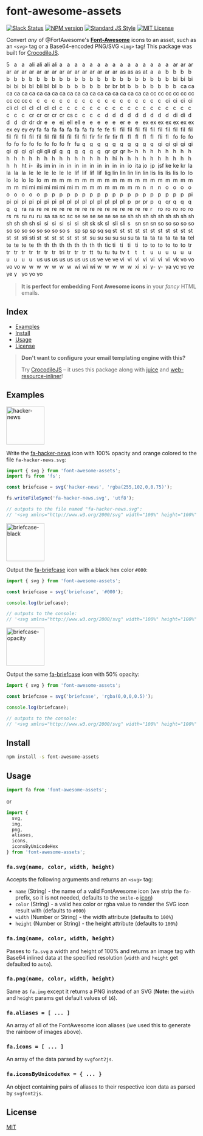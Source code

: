 
# font-awesome-assets

[![Slack Status][slack-image]][slack-url]
[![NPM version][npm-image]][npm-url]
[![Standard JS Style][standard-image]][standard-url]
[![MIT License][license-image]][license-url]

Convert _any_ of @FortAwesome's **[Font-Awesome][fa]** icons to an asset, such as an `<svg>` tag or a Base64-encoded PNG/SVG `<img>` tag!  This package was built for [CrocodileJS][crocodile-url].

<img src="media/rainbow/500px.svg" width="16" height="16" title="500px" alt="500px" /> <img src="media/rainbow/adjust.svg" width="16" height="16" title="adjust" alt="adjust" /> <img src="media/rainbow/adn.svg" width="16" height="16" title="adn" alt="adn" /> <img src="media/rainbow/align-center.svg" width="16" height="16" title="align-center" alt="align-center" /> <img src="media/rainbow/align-justify.svg" width="16" height="16" title="align-justify" alt="align-justify" /> <img src="media/rainbow/align-left.svg" width="16" height="16" title="align-left" alt="align-left" /> <img src="media/rainbow/align-right.svg" width="16" height="16" title="align-right" alt="align-right" /> <img src="media/rainbow/amazon.svg" width="16" height="16" title="amazon" alt="amazon" /> <img src="media/rainbow/ambulance.svg" width="16" height="16" title="ambulance" alt="ambulance" /> <img src="media/rainbow/american-sign-language-interpreting.svg" width="16" height="16" title="american-sign-language-interpreting" alt="american-sign-language-interpreting" /> <img src="media/rainbow/anchor.svg" width="16" height="16" title="anchor" alt="anchor" /> <img src="media/rainbow/android.svg" width="16" height="16" title="android" alt="android" /> <img src="media/rainbow/angellist.svg" width="16" height="16" title="angellist" alt="angellist" /> <img src="media/rainbow/angle-double-down.svg" width="16" height="16" title="angle-double-down" alt="angle-double-down" /> <img src="media/rainbow/angle-double-left.svg" width="16" height="16" title="angle-double-left" alt="angle-double-left" /> <img src="media/rainbow/angle-double-right.svg" width="16" height="16" title="angle-double-right" alt="angle-double-right" /> <img src="media/rainbow/angle-double-up.svg" width="16" height="16" title="angle-double-up" alt="angle-double-up" /> <img src="media/rainbow/angle-down.svg" width="16" height="16" title="angle-down" alt="angle-down" /> <img src="media/rainbow/angle-left.svg" width="16" height="16" title="angle-left" alt="angle-left" /> <img src="media/rainbow/angle-right.svg" width="16" height="16" title="angle-right" alt="angle-right" /> <img src="media/rainbow/angle-up.svg" width="16" height="16" title="angle-up" alt="angle-up" /> <img src="media/rainbow/apple.svg" width="16" height="16" title="apple" alt="apple" /> <img src="media/rainbow/archive.svg" width="16" height="16" title="archive" alt="archive" /> <img src="media/rainbow/area-chart.svg" width="16" height="16" title="area-chart" alt="area-chart" /> <img src="media/rainbow/arrow-circle-down.svg" width="16" height="16" title="arrow-circle-down" alt="arrow-circle-down" /> <img src="media/rainbow/arrow-circle-left.svg" width="16" height="16" title="arrow-circle-left" alt="arrow-circle-left" /> <img src="media/rainbow/arrow-circle-o-down.svg" width="16" height="16" title="arrow-circle-o-down" alt="arrow-circle-o-down" /> <img src="media/rainbow/arrow-circle-o-left.svg" width="16" height="16" title="arrow-circle-o-left" alt="arrow-circle-o-left" /> <img src="media/rainbow/arrow-circle-o-right.svg" width="16" height="16" title="arrow-circle-o-right" alt="arrow-circle-o-right" /> <img src="media/rainbow/arrow-circle-o-up.svg" width="16" height="16" title="arrow-circle-o-up" alt="arrow-circle-o-up" /> <img src="media/rainbow/arrow-circle-right.svg" width="16" height="16" title="arrow-circle-right" alt="arrow-circle-right" /> <img src="media/rainbow/arrow-circle-up.svg" width="16" height="16" title="arrow-circle-up" alt="arrow-circle-up" /> <img src="media/rainbow/arrow-down.svg" width="16" height="16" title="arrow-down" alt="arrow-down" /> <img src="media/rainbow/arrow-left.svg" width="16" height="16" title="arrow-left" alt="arrow-left" /> <img src="media/rainbow/arrow-right.svg" width="16" height="16" title="arrow-right" alt="arrow-right" /> <img src="media/rainbow/arrow-up.svg" width="16" height="16" title="arrow-up" alt="arrow-up" /> <img src="media/rainbow/arrows.svg" width="16" height="16" title="arrows" alt="arrows" /> <img src="media/rainbow/arrows-alt.svg" width="16" height="16" title="arrows-alt" alt="arrows-alt" /> <img src="media/rainbow/arrows-h.svg" width="16" height="16" title="arrows-h" alt="arrows-h" /> <img src="media/rainbow/arrows-v.svg" width="16" height="16" title="arrows-v" alt="arrows-v" /> <img src="media/rainbow/asl-interpreting.svg" width="16" height="16" title="asl-interpreting" alt="asl-interpreting" /> <img src="media/rainbow/assistive-listening-systems.svg" width="16" height="16" title="assistive-listening-systems" alt="assistive-listening-systems" /> <img src="media/rainbow/asterisk.svg" width="16" height="16" title="asterisk" alt="asterisk" /> <img src="media/rainbow/at.svg" width="16" height="16" title="at" alt="at" /> <img src="media/rainbow/audio-description.svg" width="16" height="16" title="audio-description" alt="audio-description" /> <img src="media/rainbow/automobile.svg" width="16" height="16" title="automobile" alt="automobile" /> <img src="media/rainbow/backward.svg" width="16" height="16" title="backward" alt="backward" /> <img src="media/rainbow/balance-scale.svg" width="16" height="16" title="balance-scale" alt="balance-scale" /> <img src="media/rainbow/ban.svg" width="16" height="16" title="ban" alt="ban" /> <img src="media/rainbow/bank.svg" width="16" height="16" title="bank" alt="bank" /> <img src="media/rainbow/bar-chart.svg" width="16" height="16" title="bar-chart" alt="bar-chart" /> <img src="media/rainbow/bar-chart-o.svg" width="16" height="16" title="bar-chart-o" alt="bar-chart-o" /> <img src="media/rainbow/barcode.svg" width="16" height="16" title="barcode" alt="barcode" /> <img src="media/rainbow/bars.svg" width="16" height="16" title="bars" alt="bars" /> <img src="media/rainbow/battery-0.svg" width="16" height="16" title="battery-0" alt="battery-0" /> <img src="media/rainbow/battery-1.svg" width="16" height="16" title="battery-1" alt="battery-1" /> <img src="media/rainbow/battery-2.svg" width="16" height="16" title="battery-2" alt="battery-2" /> <img src="media/rainbow/battery-3.svg" width="16" height="16" title="battery-3" alt="battery-3" /> <img src="media/rainbow/battery-4.svg" width="16" height="16" title="battery-4" alt="battery-4" /> <img src="media/rainbow/battery-empty.svg" width="16" height="16" title="battery-empty" alt="battery-empty" /> <img src="media/rainbow/battery-full.svg" width="16" height="16" title="battery-full" alt="battery-full" /> <img src="media/rainbow/battery-half.svg" width="16" height="16" title="battery-half" alt="battery-half" /> <img src="media/rainbow/battery-quarter.svg" width="16" height="16" title="battery-quarter" alt="battery-quarter" /> <img src="media/rainbow/battery-three-quarters.svg" width="16" height="16" title="battery-three-quarters" alt="battery-three-quarters" /> <img src="media/rainbow/bed.svg" width="16" height="16" title="bed" alt="bed" /> <img src="media/rainbow/beer.svg" width="16" height="16" title="beer" alt="beer" /> <img src="media/rainbow/behance.svg" width="16" height="16" title="behance" alt="behance" /> <img src="media/rainbow/behance-square.svg" width="16" height="16" title="behance-square" alt="behance-square" /> <img src="media/rainbow/bell.svg" width="16" height="16" title="bell" alt="bell" /> <img src="media/rainbow/bell-o.svg" width="16" height="16" title="bell-o" alt="bell-o" /> <img src="media/rainbow/bell-slash.svg" width="16" height="16" title="bell-slash" alt="bell-slash" /> <img src="media/rainbow/bell-slash-o.svg" width="16" height="16" title="bell-slash-o" alt="bell-slash-o" /> <img src="media/rainbow/bicycle.svg" width="16" height="16" title="bicycle" alt="bicycle" /> <img src="media/rainbow/binoculars.svg" width="16" height="16" title="binoculars" alt="binoculars" /> <img src="media/rainbow/birthday-cake.svg" width="16" height="16" title="birthday-cake" alt="birthday-cake" /> <img src="media/rainbow/bitbucket.svg" width="16" height="16" title="bitbucket" alt="bitbucket" /> <img src="media/rainbow/bitbucket-square.svg" width="16" height="16" title="bitbucket-square" alt="bitbucket-square" /> <img src="media/rainbow/bitcoin.svg" width="16" height="16" title="bitcoin" alt="bitcoin" /> <img src="media/rainbow/black-tie.svg" width="16" height="16" title="black-tie" alt="black-tie" /> <img src="media/rainbow/blind.svg" width="16" height="16" title="blind" alt="blind" /> <img src="media/rainbow/bluetooth.svg" width="16" height="16" title="bluetooth" alt="bluetooth" /> <img src="media/rainbow/bluetooth-b.svg" width="16" height="16" title="bluetooth-b" alt="bluetooth-b" /> <img src="media/rainbow/bold.svg" width="16" height="16" title="bold" alt="bold" /> <img src="media/rainbow/bolt.svg" width="16" height="16" title="bolt" alt="bolt" /> <img src="media/rainbow/bomb.svg" width="16" height="16" title="bomb" alt="bomb" /> <img src="media/rainbow/book.svg" width="16" height="16" title="book" alt="book" /> <img src="media/rainbow/bookmark.svg" width="16" height="16" title="bookmark" alt="bookmark" /> <img src="media/rainbow/bookmark-o.svg" width="16" height="16" title="bookmark-o" alt="bookmark-o" /> <img src="media/rainbow/braille.svg" width="16" height="16" title="braille" alt="braille" /> <img src="media/rainbow/briefcase.svg" width="16" height="16" title="briefcase" alt="briefcase" /> <img src="media/rainbow/btc.svg" width="16" height="16" title="btc" alt="btc" /> <img src="media/rainbow/bug.svg" width="16" height="16" title="bug" alt="bug" /> <img src="media/rainbow/building.svg" width="16" height="16" title="building" alt="building" /> <img src="media/rainbow/building-o.svg" width="16" height="16" title="building-o" alt="building-o" /> <img src="media/rainbow/bullhorn.svg" width="16" height="16" title="bullhorn" alt="bullhorn" /> <img src="media/rainbow/bullseye.svg" width="16" height="16" title="bullseye" alt="bullseye" /> <img src="media/rainbow/bus.svg" width="16" height="16" title="bus" alt="bus" /> <img src="media/rainbow/buysellads.svg" width="16" height="16" title="buysellads" alt="buysellads" /> <img src="media/rainbow/cab.svg" width="16" height="16" title="cab" alt="cab" /> <img src="media/rainbow/calculator.svg" width="16" height="16" title="calculator" alt="calculator" /> <img src="media/rainbow/calendar.svg" width="16" height="16" title="calendar" alt="calendar" /> <img src="media/rainbow/calendar-check-o.svg" width="16" height="16" title="calendar-check-o" alt="calendar-check-o" /> <img src="media/rainbow/calendar-minus-o.svg" width="16" height="16" title="calendar-minus-o" alt="calendar-minus-o" /> <img src="media/rainbow/calendar-o.svg" width="16" height="16" title="calendar-o" alt="calendar-o" /> <img src="media/rainbow/calendar-plus-o.svg" width="16" height="16" title="calendar-plus-o" alt="calendar-plus-o" /> <img src="media/rainbow/calendar-times-o.svg" width="16" height="16" title="calendar-times-o" alt="calendar-times-o" /> <img src="media/rainbow/camera.svg" width="16" height="16" title="camera" alt="camera" /> <img src="media/rainbow/camera-retro.svg" width="16" height="16" title="camera-retro" alt="camera-retro" /> <img src="media/rainbow/car.svg" width="16" height="16" title="car" alt="car" /> <img src="media/rainbow/caret-down.svg" width="16" height="16" title="caret-down" alt="caret-down" /> <img src="media/rainbow/caret-left.svg" width="16" height="16" title="caret-left" alt="caret-left" /> <img src="media/rainbow/caret-right.svg" width="16" height="16" title="caret-right" alt="caret-right" /> <img src="media/rainbow/caret-square-o-down.svg" width="16" height="16" title="caret-square-o-down" alt="caret-square-o-down" /> <img src="media/rainbow/caret-square-o-left.svg" width="16" height="16" title="caret-square-o-left" alt="caret-square-o-left" /> <img src="media/rainbow/caret-square-o-right.svg" width="16" height="16" title="caret-square-o-right" alt="caret-square-o-right" /> <img src="media/rainbow/caret-square-o-up.svg" width="16" height="16" title="caret-square-o-up" alt="caret-square-o-up" /> <img src="media/rainbow/caret-up.svg" width="16" height="16" title="caret-up" alt="caret-up" /> <img src="media/rainbow/cart-arrow-down.svg" width="16" height="16" title="cart-arrow-down" alt="cart-arrow-down" /> <img src="media/rainbow/cart-plus.svg" width="16" height="16" title="cart-plus" alt="cart-plus" /> <img src="media/rainbow/cc.svg" width="16" height="16" title="cc" alt="cc" /> <img src="media/rainbow/cc-amex.svg" width="16" height="16" title="cc-amex" alt="cc-amex" /> <img src="media/rainbow/cc-diners-club.svg" width="16" height="16" title="cc-diners-club" alt="cc-diners-club" /> <img src="media/rainbow/cc-discover.svg" width="16" height="16" title="cc-discover" alt="cc-discover" /> <img src="media/rainbow/cc-jcb.svg" width="16" height="16" title="cc-jcb" alt="cc-jcb" /> <img src="media/rainbow/cc-mastercard.svg" width="16" height="16" title="cc-mastercard" alt="cc-mastercard" /> <img src="media/rainbow/cc-paypal.svg" width="16" height="16" title="cc-paypal" alt="cc-paypal" /> <img src="media/rainbow/cc-stripe.svg" width="16" height="16" title="cc-stripe" alt="cc-stripe" /> <img src="media/rainbow/cc-visa.svg" width="16" height="16" title="cc-visa" alt="cc-visa" /> <img src="media/rainbow/certificate.svg" width="16" height="16" title="certificate" alt="certificate" /> <img src="media/rainbow/chain.svg" width="16" height="16" title="chain" alt="chain" /> <img src="media/rainbow/chain-broken.svg" width="16" height="16" title="chain-broken" alt="chain-broken" /> <img src="media/rainbow/check.svg" width="16" height="16" title="check" alt="check" /> <img src="media/rainbow/check-circle.svg" width="16" height="16" title="check-circle" alt="check-circle" /> <img src="media/rainbow/check-circle-o.svg" width="16" height="16" title="check-circle-o" alt="check-circle-o" /> <img src="media/rainbow/check-square.svg" width="16" height="16" title="check-square" alt="check-square" /> <img src="media/rainbow/check-square-o.svg" width="16" height="16" title="check-square-o" alt="check-square-o" /> <img src="media/rainbow/chevron-circle-down.svg" width="16" height="16" title="chevron-circle-down" alt="chevron-circle-down" /> <img src="media/rainbow/chevron-circle-left.svg" width="16" height="16" title="chevron-circle-left" alt="chevron-circle-left" /> <img src="media/rainbow/chevron-circle-right.svg" width="16" height="16" title="chevron-circle-right" alt="chevron-circle-right" /> <img src="media/rainbow/chevron-circle-up.svg" width="16" height="16" title="chevron-circle-up" alt="chevron-circle-up" /> <img src="media/rainbow/chevron-down.svg" width="16" height="16" title="chevron-down" alt="chevron-down" /> <img src="media/rainbow/chevron-left.svg" width="16" height="16" title="chevron-left" alt="chevron-left" /> <img src="media/rainbow/chevron-right.svg" width="16" height="16" title="chevron-right" alt="chevron-right" /> <img src="media/rainbow/chevron-up.svg" width="16" height="16" title="chevron-up" alt="chevron-up" /> <img src="media/rainbow/child.svg" width="16" height="16" title="child" alt="child" /> <img src="media/rainbow/chrome.svg" width="16" height="16" title="chrome" alt="chrome" /> <img src="media/rainbow/circle.svg" width="16" height="16" title="circle" alt="circle" /> <img src="media/rainbow/circle-o.svg" width="16" height="16" title="circle-o" alt="circle-o" /> <img src="media/rainbow/circle-o-notch.svg" width="16" height="16" title="circle-o-notch" alt="circle-o-notch" /> <img src="media/rainbow/circle-thin.svg" width="16" height="16" title="circle-thin" alt="circle-thin" /> <img src="media/rainbow/clipboard.svg" width="16" height="16" title="clipboard" alt="clipboard" /> <img src="media/rainbow/clock-o.svg" width="16" height="16" title="clock-o" alt="clock-o" /> <img src="media/rainbow/clone.svg" width="16" height="16" title="clone" alt="clone" /> <img src="media/rainbow/close.svg" width="16" height="16" title="close" alt="close" /> <img src="media/rainbow/cloud.svg" width="16" height="16" title="cloud" alt="cloud" /> <img src="media/rainbow/cloud-download.svg" width="16" height="16" title="cloud-download" alt="cloud-download" /> <img src="media/rainbow/cloud-upload.svg" width="16" height="16" title="cloud-upload" alt="cloud-upload" /> <img src="media/rainbow/cny.svg" width="16" height="16" title="cny" alt="cny" /> <img src="media/rainbow/code.svg" width="16" height="16" title="code" alt="code" /> <img src="media/rainbow/code-fork.svg" width="16" height="16" title="code-fork" alt="code-fork" /> <img src="media/rainbow/codepen.svg" width="16" height="16" title="codepen" alt="codepen" /> <img src="media/rainbow/codiepie.svg" width="16" height="16" title="codiepie" alt="codiepie" /> <img src="media/rainbow/coffee.svg" width="16" height="16" title="coffee" alt="coffee" /> <img src="media/rainbow/cog.svg" width="16" height="16" title="cog" alt="cog" /> <img src="media/rainbow/cogs.svg" width="16" height="16" title="cogs" alt="cogs" /> <img src="media/rainbow/columns.svg" width="16" height="16" title="columns" alt="columns" /> <img src="media/rainbow/comment.svg" width="16" height="16" title="comment" alt="comment" /> <img src="media/rainbow/comment-o.svg" width="16" height="16" title="comment-o" alt="comment-o" /> <img src="media/rainbow/commenting.svg" width="16" height="16" title="commenting" alt="commenting" /> <img src="media/rainbow/commenting-o.svg" width="16" height="16" title="commenting-o" alt="commenting-o" /> <img src="media/rainbow/comments.svg" width="16" height="16" title="comments" alt="comments" /> <img src="media/rainbow/comments-o.svg" width="16" height="16" title="comments-o" alt="comments-o" /> <img src="media/rainbow/compass.svg" width="16" height="16" title="compass" alt="compass" /> <img src="media/rainbow/compress.svg" width="16" height="16" title="compress" alt="compress" /> <img src="media/rainbow/connectdevelop.svg" width="16" height="16" title="connectdevelop" alt="connectdevelop" /> <img src="media/rainbow/contao.svg" width="16" height="16" title="contao" alt="contao" /> <img src="media/rainbow/copy.svg" width="16" height="16" title="copy" alt="copy" /> <img src="media/rainbow/copyright.svg" width="16" height="16" title="copyright" alt="copyright" /> <img src="media/rainbow/creative-commons.svg" width="16" height="16" title="creative-commons" alt="creative-commons" /> <img src="media/rainbow/credit-card.svg" width="16" height="16" title="credit-card" alt="credit-card" /> <img src="media/rainbow/credit-card-alt.svg" width="16" height="16" title="credit-card-alt" alt="credit-card-alt" /> <img src="media/rainbow/crop.svg" width="16" height="16" title="crop" alt="crop" /> <img src="media/rainbow/crosshairs.svg" width="16" height="16" title="crosshairs" alt="crosshairs" /> <img src="media/rainbow/css3.svg" width="16" height="16" title="css3" alt="css3" /> <img src="media/rainbow/cube.svg" width="16" height="16" title="cube" alt="cube" /> <img src="media/rainbow/cubes.svg" width="16" height="16" title="cubes" alt="cubes" /> <img src="media/rainbow/cut.svg" width="16" height="16" title="cut" alt="cut" /> <img src="media/rainbow/cutlery.svg" width="16" height="16" title="cutlery" alt="cutlery" /> <img src="media/rainbow/dashboard.svg" width="16" height="16" title="dashboard" alt="dashboard" /> <img src="media/rainbow/dashcube.svg" width="16" height="16" title="dashcube" alt="dashcube" /> <img src="media/rainbow/database.svg" width="16" height="16" title="database" alt="database" /> <img src="media/rainbow/deaf.svg" width="16" height="16" title="deaf" alt="deaf" /> <img src="media/rainbow/deafness.svg" width="16" height="16" title="deafness" alt="deafness" /> <img src="media/rainbow/dedent.svg" width="16" height="16" title="dedent" alt="dedent" /> <img src="media/rainbow/delicious.svg" width="16" height="16" title="delicious" alt="delicious" /> <img src="media/rainbow/desktop.svg" width="16" height="16" title="desktop" alt="desktop" /> <img src="media/rainbow/deviantart.svg" width="16" height="16" title="deviantart" alt="deviantart" /> <img src="media/rainbow/diamond.svg" width="16" height="16" title="diamond" alt="diamond" /> <img src="media/rainbow/digg.svg" width="16" height="16" title="digg" alt="digg" /> <img src="media/rainbow/dollar.svg" width="16" height="16" title="dollar" alt="dollar" /> <img src="media/rainbow/dot-circle-o.svg" width="16" height="16" title="dot-circle-o" alt="dot-circle-o" /> <img src="media/rainbow/download.svg" width="16" height="16" title="download" alt="download" /> <img src="media/rainbow/dribbble.svg" width="16" height="16" title="dribbble" alt="dribbble" /> <img src="media/rainbow/dropbox.svg" width="16" height="16" title="dropbox" alt="dropbox" /> <img src="media/rainbow/drupal.svg" width="16" height="16" title="drupal" alt="drupal" /> <img src="media/rainbow/edge.svg" width="16" height="16" title="edge" alt="edge" /> <img src="media/rainbow/edit.svg" width="16" height="16" title="edit" alt="edit" /> <img src="media/rainbow/eject.svg" width="16" height="16" title="eject" alt="eject" /> <img src="media/rainbow/ellipsis-h.svg" width="16" height="16" title="ellipsis-h" alt="ellipsis-h" /> <img src="media/rainbow/ellipsis-v.svg" width="16" height="16" title="ellipsis-v" alt="ellipsis-v" /> <img src="media/rainbow/empire.svg" width="16" height="16" title="empire" alt="empire" /> <img src="media/rainbow/envelope.svg" width="16" height="16" title="envelope" alt="envelope" /> <img src="media/rainbow/envelope-o.svg" width="16" height="16" title="envelope-o" alt="envelope-o" /> <img src="media/rainbow/envelope-square.svg" width="16" height="16" title="envelope-square" alt="envelope-square" /> <img src="media/rainbow/envira.svg" width="16" height="16" title="envira" alt="envira" /> <img src="media/rainbow/eraser.svg" width="16" height="16" title="eraser" alt="eraser" /> <img src="media/rainbow/eur.svg" width="16" height="16" title="eur" alt="eur" /> <img src="media/rainbow/euro.svg" width="16" height="16" title="euro" alt="euro" /> <img src="media/rainbow/exchange.svg" width="16" height="16" title="exchange" alt="exchange" /> <img src="media/rainbow/exclamation.svg" width="16" height="16" title="exclamation" alt="exclamation" /> <img src="media/rainbow/exclamation-circle.svg" width="16" height="16" title="exclamation-circle" alt="exclamation-circle" /> <img src="media/rainbow/exclamation-triangle.svg" width="16" height="16" title="exclamation-triangle" alt="exclamation-triangle" /> <img src="media/rainbow/expand.svg" width="16" height="16" title="expand" alt="expand" /> <img src="media/rainbow/expeditedssl.svg" width="16" height="16" title="expeditedssl" alt="expeditedssl" /> <img src="media/rainbow/external-link.svg" width="16" height="16" title="external-link" alt="external-link" /> <img src="media/rainbow/external-link-square.svg" width="16" height="16" title="external-link-square" alt="external-link-square" /> <img src="media/rainbow/eye.svg" width="16" height="16" title="eye" alt="eye" /> <img src="media/rainbow/eye-slash.svg" width="16" height="16" title="eye-slash" alt="eye-slash" /> <img src="media/rainbow/eyedropper.svg" width="16" height="16" title="eyedropper" alt="eyedropper" /> <img src="media/rainbow/fa.svg" width="16" height="16" title="fa" alt="fa" /> <img src="media/rainbow/facebook.svg" width="16" height="16" title="facebook" alt="facebook" /> <img src="media/rainbow/facebook-f.svg" width="16" height="16" title="facebook-f" alt="facebook-f" /> <img src="media/rainbow/facebook-official.svg" width="16" height="16" title="facebook-official" alt="facebook-official" /> <img src="media/rainbow/facebook-square.svg" width="16" height="16" title="facebook-square" alt="facebook-square" /> <img src="media/rainbow/fast-backward.svg" width="16" height="16" title="fast-backward" alt="fast-backward" /> <img src="media/rainbow/fast-forward.svg" width="16" height="16" title="fast-forward" alt="fast-forward" /> <img src="media/rainbow/fax.svg" width="16" height="16" title="fax" alt="fax" /> <img src="media/rainbow/feed.svg" width="16" height="16" title="feed" alt="feed" /> <img src="media/rainbow/female.svg" width="16" height="16" title="female" alt="female" /> <img src="media/rainbow/fighter-jet.svg" width="16" height="16" title="fighter-jet" alt="fighter-jet" /> <img src="media/rainbow/file.svg" width="16" height="16" title="file" alt="file" /> <img src="media/rainbow/file-archive-o.svg" width="16" height="16" title="file-archive-o" alt="file-archive-o" /> <img src="media/rainbow/file-audio-o.svg" width="16" height="16" title="file-audio-o" alt="file-audio-o" /> <img src="media/rainbow/file-code-o.svg" width="16" height="16" title="file-code-o" alt="file-code-o" /> <img src="media/rainbow/file-excel-o.svg" width="16" height="16" title="file-excel-o" alt="file-excel-o" /> <img src="media/rainbow/file-image-o.svg" width="16" height="16" title="file-image-o" alt="file-image-o" /> <img src="media/rainbow/file-movie-o.svg" width="16" height="16" title="file-movie-o" alt="file-movie-o" /> <img src="media/rainbow/file-o.svg" width="16" height="16" title="file-o" alt="file-o" /> <img src="media/rainbow/file-pdf-o.svg" width="16" height="16" title="file-pdf-o" alt="file-pdf-o" /> <img src="media/rainbow/file-photo-o.svg" width="16" height="16" title="file-photo-o" alt="file-photo-o" /> <img src="media/rainbow/file-picture-o.svg" width="16" height="16" title="file-picture-o" alt="file-picture-o" /> <img src="media/rainbow/file-powerpoint-o.svg" width="16" height="16" title="file-powerpoint-o" alt="file-powerpoint-o" /> <img src="media/rainbow/file-sound-o.svg" width="16" height="16" title="file-sound-o" alt="file-sound-o" /> <img src="media/rainbow/file-text.svg" width="16" height="16" title="file-text" alt="file-text" /> <img src="media/rainbow/file-text-o.svg" width="16" height="16" title="file-text-o" alt="file-text-o" /> <img src="media/rainbow/file-video-o.svg" width="16" height="16" title="file-video-o" alt="file-video-o" /> <img src="media/rainbow/file-word-o.svg" width="16" height="16" title="file-word-o" alt="file-word-o" /> <img src="media/rainbow/file-zip-o.svg" width="16" height="16" title="file-zip-o" alt="file-zip-o" /> <img src="media/rainbow/files-o.svg" width="16" height="16" title="files-o" alt="files-o" /> <img src="media/rainbow/film.svg" width="16" height="16" title="film" alt="film" /> <img src="media/rainbow/filter.svg" width="16" height="16" title="filter" alt="filter" /> <img src="media/rainbow/fire.svg" width="16" height="16" title="fire" alt="fire" /> <img src="media/rainbow/fire-extinguisher.svg" width="16" height="16" title="fire-extinguisher" alt="fire-extinguisher" /> <img src="media/rainbow/firefox.svg" width="16" height="16" title="firefox" alt="firefox" /> <img src="media/rainbow/first-order.svg" width="16" height="16" title="first-order" alt="first-order" /> <img src="media/rainbow/flag.svg" width="16" height="16" title="flag" alt="flag" /> <img src="media/rainbow/flag-checkered.svg" width="16" height="16" title="flag-checkered" alt="flag-checkered" /> <img src="media/rainbow/flag-o.svg" width="16" height="16" title="flag-o" alt="flag-o" /> <img src="media/rainbow/flash.svg" width="16" height="16" title="flash" alt="flash" /> <img src="media/rainbow/flask.svg" width="16" height="16" title="flask" alt="flask" /> <img src="media/rainbow/flickr.svg" width="16" height="16" title="flickr" alt="flickr" /> <img src="media/rainbow/floppy-o.svg" width="16" height="16" title="floppy-o" alt="floppy-o" /> <img src="media/rainbow/folder.svg" width="16" height="16" title="folder" alt="folder" /> <img src="media/rainbow/folder-o.svg" width="16" height="16" title="folder-o" alt="folder-o" /> <img src="media/rainbow/folder-open.svg" width="16" height="16" title="folder-open" alt="folder-open" /> <img src="media/rainbow/folder-open-o.svg" width="16" height="16" title="folder-open-o" alt="folder-open-o" /> <img src="media/rainbow/font.svg" width="16" height="16" title="font" alt="font" /> <img src="media/rainbow/font-awesome.svg" width="16" height="16" title="font-awesome" alt="font-awesome" /> <img src="media/rainbow/fonticons.svg" width="16" height="16" title="fonticons" alt="fonticons" /> <img src="media/rainbow/fort-awesome.svg" width="16" height="16" title="fort-awesome" alt="fort-awesome" /> <img src="media/rainbow/forumbee.svg" width="16" height="16" title="forumbee" alt="forumbee" /> <img src="media/rainbow/forward.svg" width="16" height="16" title="forward" alt="forward" /> <img src="media/rainbow/foursquare.svg" width="16" height="16" title="foursquare" alt="foursquare" /> <img src="media/rainbow/frown-o.svg" width="16" height="16" title="frown-o" alt="frown-o" /> <img src="media/rainbow/futbol-o.svg" width="16" height="16" title="futbol-o" alt="futbol-o" /> <img src="media/rainbow/gamepad.svg" width="16" height="16" title="gamepad" alt="gamepad" /> <img src="media/rainbow/gavel.svg" width="16" height="16" title="gavel" alt="gavel" /> <img src="media/rainbow/gbp.svg" width="16" height="16" title="gbp" alt="gbp" /> <img src="media/rainbow/ge.svg" width="16" height="16" title="ge" alt="ge" /> <img src="media/rainbow/gear.svg" width="16" height="16" title="gear" alt="gear" /> <img src="media/rainbow/gears.svg" width="16" height="16" title="gears" alt="gears" /> <img src="media/rainbow/genderless.svg" width="16" height="16" title="genderless" alt="genderless" /> <img src="media/rainbow/get-pocket.svg" width="16" height="16" title="get-pocket" alt="get-pocket" /> <img src="media/rainbow/gg.svg" width="16" height="16" title="gg" alt="gg" /> <img src="media/rainbow/gg-circle.svg" width="16" height="16" title="gg-circle" alt="gg-circle" /> <img src="media/rainbow/gift.svg" width="16" height="16" title="gift" alt="gift" /> <img src="media/rainbow/git.svg" width="16" height="16" title="git" alt="git" /> <img src="media/rainbow/git-square.svg" width="16" height="16" title="git-square" alt="git-square" /> <img src="media/rainbow/github.svg" width="16" height="16" title="github" alt="github" /> <img src="media/rainbow/github-alt.svg" width="16" height="16" title="github-alt" alt="github-alt" /> <img src="media/rainbow/github-square.svg" width="16" height="16" title="github-square" alt="github-square" /> <img src="media/rainbow/gitlab.svg" width="16" height="16" title="gitlab" alt="gitlab" /> <img src="media/rainbow/gittip.svg" width="16" height="16" title="gittip" alt="gittip" /> <img src="media/rainbow/glass.svg" width="16" height="16" title="glass" alt="glass" /> <img src="media/rainbow/glide.svg" width="16" height="16" title="glide" alt="glide" /> <img src="media/rainbow/glide-g.svg" width="16" height="16" title="glide-g" alt="glide-g" /> <img src="media/rainbow/globe.svg" width="16" height="16" title="globe" alt="globe" /> <img src="media/rainbow/google.svg" width="16" height="16" title="google" alt="google" /> <img src="media/rainbow/google-plus.svg" width="16" height="16" title="google-plus" alt="google-plus" /> <img src="media/rainbow/google-plus-circle.svg" width="16" height="16" title="google-plus-circle" alt="google-plus-circle" /> <img src="media/rainbow/google-plus-official.svg" width="16" height="16" title="google-plus-official" alt="google-plus-official" /> <img src="media/rainbow/google-plus-square.svg" width="16" height="16" title="google-plus-square" alt="google-plus-square" /> <img src="media/rainbow/google-wallet.svg" width="16" height="16" title="google-wallet" alt="google-wallet" /> <img src="media/rainbow/graduation-cap.svg" width="16" height="16" title="graduation-cap" alt="graduation-cap" /> <img src="media/rainbow/gratipay.svg" width="16" height="16" title="gratipay" alt="gratipay" /> <img src="media/rainbow/group.svg" width="16" height="16" title="group" alt="group" /> <img src="media/rainbow/h-square.svg" width="16" height="16" title="h-square" alt="h-square" /> <img src="media/rainbow/hacker-news.svg" width="16" height="16" title="hacker-news" alt="hacker-news" /> <img src="media/rainbow/hand-grab-o.svg" width="16" height="16" title="hand-grab-o" alt="hand-grab-o" /> <img src="media/rainbow/hand-lizard-o.svg" width="16" height="16" title="hand-lizard-o" alt="hand-lizard-o" /> <img src="media/rainbow/hand-o-down.svg" width="16" height="16" title="hand-o-down" alt="hand-o-down" /> <img src="media/rainbow/hand-o-left.svg" width="16" height="16" title="hand-o-left" alt="hand-o-left" /> <img src="media/rainbow/hand-o-right.svg" width="16" height="16" title="hand-o-right" alt="hand-o-right" /> <img src="media/rainbow/hand-o-up.svg" width="16" height="16" title="hand-o-up" alt="hand-o-up" /> <img src="media/rainbow/hand-paper-o.svg" width="16" height="16" title="hand-paper-o" alt="hand-paper-o" /> <img src="media/rainbow/hand-peace-o.svg" width="16" height="16" title="hand-peace-o" alt="hand-peace-o" /> <img src="media/rainbow/hand-pointer-o.svg" width="16" height="16" title="hand-pointer-o" alt="hand-pointer-o" /> <img src="media/rainbow/hand-rock-o.svg" width="16" height="16" title="hand-rock-o" alt="hand-rock-o" /> <img src="media/rainbow/hand-scissors-o.svg" width="16" height="16" title="hand-scissors-o" alt="hand-scissors-o" /> <img src="media/rainbow/hand-spock-o.svg" width="16" height="16" title="hand-spock-o" alt="hand-spock-o" /> <img src="media/rainbow/hand-stop-o.svg" width="16" height="16" title="hand-stop-o" alt="hand-stop-o" /> <img src="media/rainbow/hard-of-hearing.svg" width="16" height="16" title="hard-of-hearing" alt="hard-of-hearing" /> <img src="media/rainbow/hashtag.svg" width="16" height="16" title="hashtag" alt="hashtag" /> <img src="media/rainbow/hdd-o.svg" width="16" height="16" title="hdd-o" alt="hdd-o" /> <img src="media/rainbow/header.svg" width="16" height="16" title="header" alt="header" /> <img src="media/rainbow/headphones.svg" width="16" height="16" title="headphones" alt="headphones" /> <img src="media/rainbow/heart.svg" width="16" height="16" title="heart" alt="heart" /> <img src="media/rainbow/heart-o.svg" width="16" height="16" title="heart-o" alt="heart-o" /> <img src="media/rainbow/heartbeat.svg" width="16" height="16" title="heartbeat" alt="heartbeat" /> <img src="media/rainbow/history.svg" width="16" height="16" title="history" alt="history" /> <img src="media/rainbow/home.svg" width="16" height="16" title="home" alt="home" /> <img src="media/rainbow/hospital-o.svg" width="16" height="16" title="hospital-o" alt="hospital-o" /> <img src="media/rainbow/hotel.svg" width="16" height="16" title="hotel" alt="hotel" /> <img src="media/rainbow/hourglass.svg" width="16" height="16" title="hourglass" alt="hourglass" /> <img src="media/rainbow/hourglass-1.svg" width="16" height="16" title="hourglass-1" alt="hourglass-1" /> <img src="media/rainbow/hourglass-2.svg" width="16" height="16" title="hourglass-2" alt="hourglass-2" /> <img src="media/rainbow/hourglass-3.svg" width="16" height="16" title="hourglass-3" alt="hourglass-3" /> <img src="media/rainbow/hourglass-end.svg" width="16" height="16" title="hourglass-end" alt="hourglass-end" /> <img src="media/rainbow/hourglass-half.svg" width="16" height="16" title="hourglass-half" alt="hourglass-half" /> <img src="media/rainbow/hourglass-o.svg" width="16" height="16" title="hourglass-o" alt="hourglass-o" /> <img src="media/rainbow/hourglass-start.svg" width="16" height="16" title="hourglass-start" alt="hourglass-start" /> <img src="media/rainbow/houzz.svg" width="16" height="16" title="houzz" alt="houzz" /> <img src="media/rainbow/html5.svg" width="16" height="16" title="html5" alt="html5" /> <img src="media/rainbow/i-cursor.svg" width="16" height="16" title="i-cursor" alt="i-cursor" /> <img src="media/rainbow/ils.svg" width="16" height="16" title="ils" alt="ils" /> <img src="media/rainbow/image.svg" width="16" height="16" title="image" alt="image" /> <img src="media/rainbow/inbox.svg" width="16" height="16" title="inbox" alt="inbox" /> <img src="media/rainbow/indent.svg" width="16" height="16" title="indent" alt="indent" /> <img src="media/rainbow/industry.svg" width="16" height="16" title="industry" alt="industry" /> <img src="media/rainbow/info.svg" width="16" height="16" title="info" alt="info" /> <img src="media/rainbow/info-circle.svg" width="16" height="16" title="info-circle" alt="info-circle" /> <img src="media/rainbow/inr.svg" width="16" height="16" title="inr" alt="inr" /> <img src="media/rainbow/instagram.svg" width="16" height="16" title="instagram" alt="instagram" /> <img src="media/rainbow/institution.svg" width="16" height="16" title="institution" alt="institution" /> <img src="media/rainbow/internet-explorer.svg" width="16" height="16" title="internet-explorer" alt="internet-explorer" /> <img src="media/rainbow/intersex.svg" width="16" height="16" title="intersex" alt="intersex" /> <img src="media/rainbow/ioxhost.svg" width="16" height="16" title="ioxhost" alt="ioxhost" /> <img src="media/rainbow/italic.svg" width="16" height="16" title="italic" alt="italic" /> <img src="media/rainbow/joomla.svg" width="16" height="16" title="joomla" alt="joomla" /> <img src="media/rainbow/jpy.svg" width="16" height="16" title="jpy" alt="jpy" /> <img src="media/rainbow/jsfiddle.svg" width="16" height="16" title="jsfiddle" alt="jsfiddle" /> <img src="media/rainbow/key.svg" width="16" height="16" title="key" alt="key" /> <img src="media/rainbow/keyboard-o.svg" width="16" height="16" title="keyboard-o" alt="keyboard-o" /> <img src="media/rainbow/krw.svg" width="16" height="16" title="krw" alt="krw" /> <img src="media/rainbow/language.svg" width="16" height="16" title="language" alt="language" /> <img src="media/rainbow/laptop.svg" width="16" height="16" title="laptop" alt="laptop" /> <img src="media/rainbow/lastfm.svg" width="16" height="16" title="lastfm" alt="lastfm" /> <img src="media/rainbow/lastfm-square.svg" width="16" height="16" title="lastfm-square" alt="lastfm-square" /> <img src="media/rainbow/leaf.svg" width="16" height="16" title="leaf" alt="leaf" /> <img src="media/rainbow/leanpub.svg" width="16" height="16" title="leanpub" alt="leanpub" /> <img src="media/rainbow/legal.svg" width="16" height="16" title="legal" alt="legal" /> <img src="media/rainbow/lemon-o.svg" width="16" height="16" title="lemon-o" alt="lemon-o" /> <img src="media/rainbow/level-down.svg" width="16" height="16" title="level-down" alt="level-down" /> <img src="media/rainbow/level-up.svg" width="16" height="16" title="level-up" alt="level-up" /> <img src="media/rainbow/life-bouy.svg" width="16" height="16" title="life-bouy" alt="life-bouy" /> <img src="media/rainbow/life-buoy.svg" width="16" height="16" title="life-buoy" alt="life-buoy" /> <img src="media/rainbow/life-ring.svg" width="16" height="16" title="life-ring" alt="life-ring" /> <img src="media/rainbow/life-saver.svg" width="16" height="16" title="life-saver" alt="life-saver" /> <img src="media/rainbow/lightbulb-o.svg" width="16" height="16" title="lightbulb-o" alt="lightbulb-o" /> <img src="media/rainbow/line-chart.svg" width="16" height="16" title="line-chart" alt="line-chart" /> <img src="media/rainbow/link.svg" width="16" height="16" title="link" alt="link" /> <img src="media/rainbow/linkedin.svg" width="16" height="16" title="linkedin" alt="linkedin" /> <img src="media/rainbow/linkedin-square.svg" width="16" height="16" title="linkedin-square" alt="linkedin-square" /> <img src="media/rainbow/linux.svg" width="16" height="16" title="linux" alt="linux" /> <img src="media/rainbow/list.svg" width="16" height="16" title="list" alt="list" /> <img src="media/rainbow/list-alt.svg" width="16" height="16" title="list-alt" alt="list-alt" /> <img src="media/rainbow/list-ol.svg" width="16" height="16" title="list-ol" alt="list-ol" /> <img src="media/rainbow/list-ul.svg" width="16" height="16" title="list-ul" alt="list-ul" /> <img src="media/rainbow/location-arrow.svg" width="16" height="16" title="location-arrow" alt="location-arrow" /> <img src="media/rainbow/lock.svg" width="16" height="16" title="lock" alt="lock" /> <img src="media/rainbow/long-arrow-down.svg" width="16" height="16" title="long-arrow-down" alt="long-arrow-down" /> <img src="media/rainbow/long-arrow-left.svg" width="16" height="16" title="long-arrow-left" alt="long-arrow-left" /> <img src="media/rainbow/long-arrow-right.svg" width="16" height="16" title="long-arrow-right" alt="long-arrow-right" /> <img src="media/rainbow/long-arrow-up.svg" width="16" height="16" title="long-arrow-up" alt="long-arrow-up" /> <img src="media/rainbow/low-vision.svg" width="16" height="16" title="low-vision" alt="low-vision" /> <img src="media/rainbow/magic.svg" width="16" height="16" title="magic" alt="magic" /> <img src="media/rainbow/magnet.svg" width="16" height="16" title="magnet" alt="magnet" /> <img src="media/rainbow/mail-forward.svg" width="16" height="16" title="mail-forward" alt="mail-forward" /> <img src="media/rainbow/mail-reply.svg" width="16" height="16" title="mail-reply" alt="mail-reply" /> <img src="media/rainbow/mail-reply-all.svg" width="16" height="16" title="mail-reply-all" alt="mail-reply-all" /> <img src="media/rainbow/male.svg" width="16" height="16" title="male" alt="male" /> <img src="media/rainbow/map.svg" width="16" height="16" title="map" alt="map" /> <img src="media/rainbow/map-marker.svg" width="16" height="16" title="map-marker" alt="map-marker" /> <img src="media/rainbow/map-o.svg" width="16" height="16" title="map-o" alt="map-o" /> <img src="media/rainbow/map-pin.svg" width="16" height="16" title="map-pin" alt="map-pin" /> <img src="media/rainbow/map-signs.svg" width="16" height="16" title="map-signs" alt="map-signs" /> <img src="media/rainbow/mars.svg" width="16" height="16" title="mars" alt="mars" /> <img src="media/rainbow/mars-double.svg" width="16" height="16" title="mars-double" alt="mars-double" /> <img src="media/rainbow/mars-stroke.svg" width="16" height="16" title="mars-stroke" alt="mars-stroke" /> <img src="media/rainbow/mars-stroke-h.svg" width="16" height="16" title="mars-stroke-h" alt="mars-stroke-h" /> <img src="media/rainbow/mars-stroke-v.svg" width="16" height="16" title="mars-stroke-v" alt="mars-stroke-v" /> <img src="media/rainbow/maxcdn.svg" width="16" height="16" title="maxcdn" alt="maxcdn" /> <img src="media/rainbow/meanpath.svg" width="16" height="16" title="meanpath" alt="meanpath" /> <img src="media/rainbow/medium.svg" width="16" height="16" title="medium" alt="medium" /> <img src="media/rainbow/medkit.svg" width="16" height="16" title="medkit" alt="medkit" /> <img src="media/rainbow/meh-o.svg" width="16" height="16" title="meh-o" alt="meh-o" /> <img src="media/rainbow/mercury.svg" width="16" height="16" title="mercury" alt="mercury" /> <img src="media/rainbow/microphone.svg" width="16" height="16" title="microphone" alt="microphone" /> <img src="media/rainbow/microphone-slash.svg" width="16" height="16" title="microphone-slash" alt="microphone-slash" /> <img src="media/rainbow/minus.svg" width="16" height="16" title="minus" alt="minus" /> <img src="media/rainbow/minus-circle.svg" width="16" height="16" title="minus-circle" alt="minus-circle" /> <img src="media/rainbow/minus-square.svg" width="16" height="16" title="minus-square" alt="minus-square" /> <img src="media/rainbow/minus-square-o.svg" width="16" height="16" title="minus-square-o" alt="minus-square-o" /> <img src="media/rainbow/mixcloud.svg" width="16" height="16" title="mixcloud" alt="mixcloud" /> <img src="media/rainbow/mobile.svg" width="16" height="16" title="mobile" alt="mobile" /> <img src="media/rainbow/mobile-phone.svg" width="16" height="16" title="mobile-phone" alt="mobile-phone" /> <img src="media/rainbow/modx.svg" width="16" height="16" title="modx" alt="modx" /> <img src="media/rainbow/money.svg" width="16" height="16" title="money" alt="money" /> <img src="media/rainbow/moon-o.svg" width="16" height="16" title="moon-o" alt="moon-o" /> <img src="media/rainbow/mortar-board.svg" width="16" height="16" title="mortar-board" alt="mortar-board" /> <img src="media/rainbow/motorcycle.svg" width="16" height="16" title="motorcycle" alt="motorcycle" /> <img src="media/rainbow/mouse-pointer.svg" width="16" height="16" title="mouse-pointer" alt="mouse-pointer" /> <img src="media/rainbow/music.svg" width="16" height="16" title="music" alt="music" /> <img src="media/rainbow/navicon.svg" width="16" height="16" title="navicon" alt="navicon" /> <img src="media/rainbow/neuter.svg" width="16" height="16" title="neuter" alt="neuter" /> <img src="media/rainbow/newspaper-o.svg" width="16" height="16" title="newspaper-o" alt="newspaper-o" /> <img src="media/rainbow/object-group.svg" width="16" height="16" title="object-group" alt="object-group" /> <img src="media/rainbow/object-ungroup.svg" width="16" height="16" title="object-ungroup" alt="object-ungroup" /> <img src="media/rainbow/odnoklassniki.svg" width="16" height="16" title="odnoklassniki" alt="odnoklassniki" /> <img src="media/rainbow/odnoklassniki-square.svg" width="16" height="16" title="odnoklassniki-square" alt="odnoklassniki-square" /> <img src="media/rainbow/opencart.svg" width="16" height="16" title="opencart" alt="opencart" /> <img src="media/rainbow/openid.svg" width="16" height="16" title="openid" alt="openid" /> <img src="media/rainbow/opera.svg" width="16" height="16" title="opera" alt="opera" /> <img src="media/rainbow/optin-monster.svg" width="16" height="16" title="optin-monster" alt="optin-monster" /> <img src="media/rainbow/outdent.svg" width="16" height="16" title="outdent" alt="outdent" /> <img src="media/rainbow/pagelines.svg" width="16" height="16" title="pagelines" alt="pagelines" /> <img src="media/rainbow/paint-brush.svg" width="16" height="16" title="paint-brush" alt="paint-brush" /> <img src="media/rainbow/paper-plane.svg" width="16" height="16" title="paper-plane" alt="paper-plane" /> <img src="media/rainbow/paper-plane-o.svg" width="16" height="16" title="paper-plane-o" alt="paper-plane-o" /> <img src="media/rainbow/paperclip.svg" width="16" height="16" title="paperclip" alt="paperclip" /> <img src="media/rainbow/paragraph.svg" width="16" height="16" title="paragraph" alt="paragraph" /> <img src="media/rainbow/paste.svg" width="16" height="16" title="paste" alt="paste" /> <img src="media/rainbow/pause.svg" width="16" height="16" title="pause" alt="pause" /> <img src="media/rainbow/pause-circle.svg" width="16" height="16" title="pause-circle" alt="pause-circle" /> <img src="media/rainbow/pause-circle-o.svg" width="16" height="16" title="pause-circle-o" alt="pause-circle-o" /> <img src="media/rainbow/paw.svg" width="16" height="16" title="paw" alt="paw" /> <img src="media/rainbow/paypal.svg" width="16" height="16" title="paypal" alt="paypal" /> <img src="media/rainbow/pencil.svg" width="16" height="16" title="pencil" alt="pencil" /> <img src="media/rainbow/pencil-square.svg" width="16" height="16" title="pencil-square" alt="pencil-square" /> <img src="media/rainbow/pencil-square-o.svg" width="16" height="16" title="pencil-square-o" alt="pencil-square-o" /> <img src="media/rainbow/percent.svg" width="16" height="16" title="percent" alt="percent" /> <img src="media/rainbow/phone.svg" width="16" height="16" title="phone" alt="phone" /> <img src="media/rainbow/phone-square.svg" width="16" height="16" title="phone-square" alt="phone-square" /> <img src="media/rainbow/photo.svg" width="16" height="16" title="photo" alt="photo" /> <img src="media/rainbow/picture-o.svg" width="16" height="16" title="picture-o" alt="picture-o" /> <img src="media/rainbow/pie-chart.svg" width="16" height="16" title="pie-chart" alt="pie-chart" /> <img src="media/rainbow/pied-piper.svg" width="16" height="16" title="pied-piper" alt="pied-piper" /> <img src="media/rainbow/pied-piper-alt.svg" width="16" height="16" title="pied-piper-alt" alt="pied-piper-alt" /> <img src="media/rainbow/pied-piper-pp.svg" width="16" height="16" title="pied-piper-pp" alt="pied-piper-pp" /> <img src="media/rainbow/pinterest.svg" width="16" height="16" title="pinterest" alt="pinterest" /> <img src="media/rainbow/pinterest-p.svg" width="16" height="16" title="pinterest-p" alt="pinterest-p" /> <img src="media/rainbow/pinterest-square.svg" width="16" height="16" title="pinterest-square" alt="pinterest-square" /> <img src="media/rainbow/plane.svg" width="16" height="16" title="plane" alt="plane" /> <img src="media/rainbow/play.svg" width="16" height="16" title="play" alt="play" /> <img src="media/rainbow/play-circle.svg" width="16" height="16" title="play-circle" alt="play-circle" /> <img src="media/rainbow/play-circle-o.svg" width="16" height="16" title="play-circle-o" alt="play-circle-o" /> <img src="media/rainbow/plug.svg" width="16" height="16" title="plug" alt="plug" /> <img src="media/rainbow/plus.svg" width="16" height="16" title="plus" alt="plus" /> <img src="media/rainbow/plus-circle.svg" width="16" height="16" title="plus-circle" alt="plus-circle" /> <img src="media/rainbow/plus-square.svg" width="16" height="16" title="plus-square" alt="plus-square" /> <img src="media/rainbow/plus-square-o.svg" width="16" height="16" title="plus-square-o" alt="plus-square-o" /> <img src="media/rainbow/power-off.svg" width="16" height="16" title="power-off" alt="power-off" /> <img src="media/rainbow/print.svg" width="16" height="16" title="print" alt="print" /> <img src="media/rainbow/product-hunt.svg" width="16" height="16" title="product-hunt" alt="product-hunt" /> <img src="media/rainbow/puzzle-piece.svg" width="16" height="16" title="puzzle-piece" alt="puzzle-piece" /> <img src="media/rainbow/qq.svg" width="16" height="16" title="qq" alt="qq" /> <img src="media/rainbow/qrcode.svg" width="16" height="16" title="qrcode" alt="qrcode" /> <img src="media/rainbow/question.svg" width="16" height="16" title="question" alt="question" /> <img src="media/rainbow/question-circle.svg" width="16" height="16" title="question-circle" alt="question-circle" /> <img src="media/rainbow/question-circle-o.svg" width="16" height="16" title="question-circle-o" alt="question-circle-o" /> <img src="media/rainbow/quote-left.svg" width="16" height="16" title="quote-left" alt="quote-left" /> <img src="media/rainbow/quote-right.svg" width="16" height="16" title="quote-right" alt="quote-right" /> <img src="media/rainbow/ra.svg" width="16" height="16" title="ra" alt="ra" /> <img src="media/rainbow/random.svg" width="16" height="16" title="random" alt="random" /> <img src="media/rainbow/rebel.svg" width="16" height="16" title="rebel" alt="rebel" /> <img src="media/rainbow/recycle.svg" width="16" height="16" title="recycle" alt="recycle" /> <img src="media/rainbow/reddit.svg" width="16" height="16" title="reddit" alt="reddit" /> <img src="media/rainbow/reddit-alien.svg" width="16" height="16" title="reddit-alien" alt="reddit-alien" /> <img src="media/rainbow/reddit-square.svg" width="16" height="16" title="reddit-square" alt="reddit-square" /> <img src="media/rainbow/refresh.svg" width="16" height="16" title="refresh" alt="refresh" /> <img src="media/rainbow/registered.svg" width="16" height="16" title="registered" alt="registered" /> <img src="media/rainbow/remove.svg" width="16" height="16" title="remove" alt="remove" /> <img src="media/rainbow/renren.svg" width="16" height="16" title="renren" alt="renren" /> <img src="media/rainbow/reorder.svg" width="16" height="16" title="reorder" alt="reorder" /> <img src="media/rainbow/repeat.svg" width="16" height="16" title="repeat" alt="repeat" /> <img src="media/rainbow/reply.svg" width="16" height="16" title="reply" alt="reply" /> <img src="media/rainbow/reply-all.svg" width="16" height="16" title="reply-all" alt="reply-all" /> <img src="media/rainbow/resistance.svg" width="16" height="16" title="resistance" alt="resistance" /> <img src="media/rainbow/retweet.svg" width="16" height="16" title="retweet" alt="retweet" /> <img src="media/rainbow/rmb.svg" width="16" height="16" title="rmb" alt="rmb" /> <img src="media/rainbow/road.svg" width="16" height="16" title="road" alt="road" /> <img src="media/rainbow/rocket.svg" width="16" height="16" title="rocket" alt="rocket" /> <img src="media/rainbow/rotate-left.svg" width="16" height="16" title="rotate-left" alt="rotate-left" /> <img src="media/rainbow/rotate-right.svg" width="16" height="16" title="rotate-right" alt="rotate-right" /> <img src="media/rainbow/rouble.svg" width="16" height="16" title="rouble" alt="rouble" /> <img src="media/rainbow/rss.svg" width="16" height="16" title="rss" alt="rss" /> <img src="media/rainbow/rss-square.svg" width="16" height="16" title="rss-square" alt="rss-square" /> <img src="media/rainbow/rub.svg" width="16" height="16" title="rub" alt="rub" /> <img src="media/rainbow/ruble.svg" width="16" height="16" title="ruble" alt="ruble" /> <img src="media/rainbow/rupee.svg" width="16" height="16" title="rupee" alt="rupee" /> <img src="media/rainbow/safari.svg" width="16" height="16" title="safari" alt="safari" /> <img src="media/rainbow/save.svg" width="16" height="16" title="save" alt="save" /> <img src="media/rainbow/scissors.svg" width="16" height="16" title="scissors" alt="scissors" /> <img src="media/rainbow/scribd.svg" width="16" height="16" title="scribd" alt="scribd" /> <img src="media/rainbow/search.svg" width="16" height="16" title="search" alt="search" /> <img src="media/rainbow/search-minus.svg" width="16" height="16" title="search-minus" alt="search-minus" /> <img src="media/rainbow/search-plus.svg" width="16" height="16" title="search-plus" alt="search-plus" /> <img src="media/rainbow/sellsy.svg" width="16" height="16" title="sellsy" alt="sellsy" /> <img src="media/rainbow/send.svg" width="16" height="16" title="send" alt="send" /> <img src="media/rainbow/send-o.svg" width="16" height="16" title="send-o" alt="send-o" /> <img src="media/rainbow/server.svg" width="16" height="16" title="server" alt="server" /> <img src="media/rainbow/share.svg" width="16" height="16" title="share" alt="share" /> <img src="media/rainbow/share-alt.svg" width="16" height="16" title="share-alt" alt="share-alt" /> <img src="media/rainbow/share-alt-square.svg" width="16" height="16" title="share-alt-square" alt="share-alt-square" /> <img src="media/rainbow/share-square.svg" width="16" height="16" title="share-square" alt="share-square" /> <img src="media/rainbow/share-square-o.svg" width="16" height="16" title="share-square-o" alt="share-square-o" /> <img src="media/rainbow/shekel.svg" width="16" height="16" title="shekel" alt="shekel" /> <img src="media/rainbow/sheqel.svg" width="16" height="16" title="sheqel" alt="sheqel" /> <img src="media/rainbow/shield.svg" width="16" height="16" title="shield" alt="shield" /> <img src="media/rainbow/ship.svg" width="16" height="16" title="ship" alt="ship" /> <img src="media/rainbow/shirtsinbulk.svg" width="16" height="16" title="shirtsinbulk" alt="shirtsinbulk" /> <img src="media/rainbow/shopping-bag.svg" width="16" height="16" title="shopping-bag" alt="shopping-bag" /> <img src="media/rainbow/shopping-basket.svg" width="16" height="16" title="shopping-basket" alt="shopping-basket" /> <img src="media/rainbow/shopping-cart.svg" width="16" height="16" title="shopping-cart" alt="shopping-cart" /> <img src="media/rainbow/sign-in.svg" width="16" height="16" title="sign-in" alt="sign-in" /> <img src="media/rainbow/sign-language.svg" width="16" height="16" title="sign-language" alt="sign-language" /> <img src="media/rainbow/sign-out.svg" width="16" height="16" title="sign-out" alt="sign-out" /> <img src="media/rainbow/signal.svg" width="16" height="16" title="signal" alt="signal" /> <img src="media/rainbow/signing.svg" width="16" height="16" title="signing" alt="signing" /> <img src="media/rainbow/simplybuilt.svg" width="16" height="16" title="simplybuilt" alt="simplybuilt" /> <img src="media/rainbow/sitemap.svg" width="16" height="16" title="sitemap" alt="sitemap" /> <img src="media/rainbow/skyatlas.svg" width="16" height="16" title="skyatlas" alt="skyatlas" /> <img src="media/rainbow/skype.svg" width="16" height="16" title="skype" alt="skype" /> <img src="media/rainbow/slack.svg" width="16" height="16" title="slack" alt="slack" /> <img src="media/rainbow/sliders.svg" width="16" height="16" title="sliders" alt="sliders" /> <img src="media/rainbow/slideshare.svg" width="16" height="16" title="slideshare" alt="slideshare" /> <img src="media/rainbow/smile-o.svg" width="16" height="16" title="smile-o" alt="smile-o" /> <img src="media/rainbow/snapchat.svg" width="16" height="16" title="snapchat" alt="snapchat" /> <img src="media/rainbow/snapchat-ghost.svg" width="16" height="16" title="snapchat-ghost" alt="snapchat-ghost" /> <img src="media/rainbow/snapchat-square.svg" width="16" height="16" title="snapchat-square" alt="snapchat-square" /> <img src="media/rainbow/soccer-ball-o.svg" width="16" height="16" title="soccer-ball-o" alt="soccer-ball-o" /> <img src="media/rainbow/sort.svg" width="16" height="16" title="sort" alt="sort" /> <img src="media/rainbow/sort-alpha-asc.svg" width="16" height="16" title="sort-alpha-asc" alt="sort-alpha-asc" /> <img src="media/rainbow/sort-alpha-desc.svg" width="16" height="16" title="sort-alpha-desc" alt="sort-alpha-desc" /> <img src="media/rainbow/sort-amount-asc.svg" width="16" height="16" title="sort-amount-asc" alt="sort-amount-asc" /> <img src="media/rainbow/sort-amount-desc.svg" width="16" height="16" title="sort-amount-desc" alt="sort-amount-desc" /> <img src="media/rainbow/sort-asc.svg" width="16" height="16" title="sort-asc" alt="sort-asc" /> <img src="media/rainbow/sort-desc.svg" width="16" height="16" title="sort-desc" alt="sort-desc" /> <img src="media/rainbow/sort-down.svg" width="16" height="16" title="sort-down" alt="sort-down" /> <img src="media/rainbow/sort-numeric-asc.svg" width="16" height="16" title="sort-numeric-asc" alt="sort-numeric-asc" /> <img src="media/rainbow/sort-numeric-desc.svg" width="16" height="16" title="sort-numeric-desc" alt="sort-numeric-desc" /> <img src="media/rainbow/sort-up.svg" width="16" height="16" title="sort-up" alt="sort-up" /> <img src="media/rainbow/soundcloud.svg" width="16" height="16" title="soundcloud" alt="soundcloud" /> <img src="media/rainbow/space-shuttle.svg" width="16" height="16" title="space-shuttle" alt="space-shuttle" /> <img src="media/rainbow/spinner.svg" width="16" height="16" title="spinner" alt="spinner" /> <img src="media/rainbow/spoon.svg" width="16" height="16" title="spoon" alt="spoon" /> <img src="media/rainbow/spotify.svg" width="16" height="16" title="spotify" alt="spotify" /> <img src="media/rainbow/square.svg" width="16" height="16" title="square" alt="square" /> <img src="media/rainbow/square-o.svg" width="16" height="16" title="square-o" alt="square-o" /> <img src="media/rainbow/stack-exchange.svg" width="16" height="16" title="stack-exchange" alt="stack-exchange" /> <img src="media/rainbow/stack-overflow.svg" width="16" height="16" title="stack-overflow" alt="stack-overflow" /> <img src="media/rainbow/star.svg" width="16" height="16" title="star" alt="star" /> <img src="media/rainbow/star-half.svg" width="16" height="16" title="star-half" alt="star-half" /> <img src="media/rainbow/star-half-empty.svg" width="16" height="16" title="star-half-empty" alt="star-half-empty" /> <img src="media/rainbow/star-half-full.svg" width="16" height="16" title="star-half-full" alt="star-half-full" /> <img src="media/rainbow/star-half-o.svg" width="16" height="16" title="star-half-o" alt="star-half-o" /> <img src="media/rainbow/star-o.svg" width="16" height="16" title="star-o" alt="star-o" /> <img src="media/rainbow/steam.svg" width="16" height="16" title="steam" alt="steam" /> <img src="media/rainbow/steam-square.svg" width="16" height="16" title="steam-square" alt="steam-square" /> <img src="media/rainbow/step-backward.svg" width="16" height="16" title="step-backward" alt="step-backward" /> <img src="media/rainbow/step-forward.svg" width="16" height="16" title="step-forward" alt="step-forward" /> <img src="media/rainbow/stethoscope.svg" width="16" height="16" title="stethoscope" alt="stethoscope" /> <img src="media/rainbow/sticky-note.svg" width="16" height="16" title="sticky-note" alt="sticky-note" /> <img src="media/rainbow/sticky-note-o.svg" width="16" height="16" title="sticky-note-o" alt="sticky-note-o" /> <img src="media/rainbow/stop.svg" width="16" height="16" title="stop" alt="stop" /> <img src="media/rainbow/stop-circle.svg" width="16" height="16" title="stop-circle" alt="stop-circle" /> <img src="media/rainbow/stop-circle-o.svg" width="16" height="16" title="stop-circle-o" alt="stop-circle-o" /> <img src="media/rainbow/street-view.svg" width="16" height="16" title="street-view" alt="street-view" /> <img src="media/rainbow/strikethrough.svg" width="16" height="16" title="strikethrough" alt="strikethrough" /> <img src="media/rainbow/stumbleupon.svg" width="16" height="16" title="stumbleupon" alt="stumbleupon" /> <img src="media/rainbow/stumbleupon-circle.svg" width="16" height="16" title="stumbleupon-circle" alt="stumbleupon-circle" /> <img src="media/rainbow/subscript.svg" width="16" height="16" title="subscript" alt="subscript" /> <img src="media/rainbow/subway.svg" width="16" height="16" title="subway" alt="subway" /> <img src="media/rainbow/suitcase.svg" width="16" height="16" title="suitcase" alt="suitcase" /> <img src="media/rainbow/sun-o.svg" width="16" height="16" title="sun-o" alt="sun-o" /> <img src="media/rainbow/superscript.svg" width="16" height="16" title="superscript" alt="superscript" /> <img src="media/rainbow/support.svg" width="16" height="16" title="support" alt="support" /> <img src="media/rainbow/table.svg" width="16" height="16" title="table" alt="table" /> <img src="media/rainbow/tablet.svg" width="16" height="16" title="tablet" alt="tablet" /> <img src="media/rainbow/tachometer.svg" width="16" height="16" title="tachometer" alt="tachometer" /> <img src="media/rainbow/tag.svg" width="16" height="16" title="tag" alt="tag" /> <img src="media/rainbow/tags.svg" width="16" height="16" title="tags" alt="tags" /> <img src="media/rainbow/tasks.svg" width="16" height="16" title="tasks" alt="tasks" /> <img src="media/rainbow/taxi.svg" width="16" height="16" title="taxi" alt="taxi" /> <img src="media/rainbow/television.svg" width="16" height="16" title="television" alt="television" /> <img src="media/rainbow/tencent-weibo.svg" width="16" height="16" title="tencent-weibo" alt="tencent-weibo" /> <img src="media/rainbow/terminal.svg" width="16" height="16" title="terminal" alt="terminal" /> <img src="media/rainbow/text-height.svg" width="16" height="16" title="text-height" alt="text-height" /> <img src="media/rainbow/text-width.svg" width="16" height="16" title="text-width" alt="text-width" /> <img src="media/rainbow/th.svg" width="16" height="16" title="th" alt="th" /> <img src="media/rainbow/th-large.svg" width="16" height="16" title="th-large" alt="th-large" /> <img src="media/rainbow/th-list.svg" width="16" height="16" title="th-list" alt="th-list" /> <img src="media/rainbow/themeisle.svg" width="16" height="16" title="themeisle" alt="themeisle" /> <img src="media/rainbow/thumb-tack.svg" width="16" height="16" title="thumb-tack" alt="thumb-tack" /> <img src="media/rainbow/thumbs-down.svg" width="16" height="16" title="thumbs-down" alt="thumbs-down" /> <img src="media/rainbow/thumbs-o-down.svg" width="16" height="16" title="thumbs-o-down" alt="thumbs-o-down" /> <img src="media/rainbow/thumbs-o-up.svg" width="16" height="16" title="thumbs-o-up" alt="thumbs-o-up" /> <img src="media/rainbow/thumbs-up.svg" width="16" height="16" title="thumbs-up" alt="thumbs-up" /> <img src="media/rainbow/ticket.svg" width="16" height="16" title="ticket" alt="ticket" /> <img src="media/rainbow/times.svg" width="16" height="16" title="times" alt="times" /> <img src="media/rainbow/times-circle.svg" width="16" height="16" title="times-circle" alt="times-circle" /> <img src="media/rainbow/times-circle-o.svg" width="16" height="16" title="times-circle-o" alt="times-circle-o" /> <img src="media/rainbow/tint.svg" width="16" height="16" title="tint" alt="tint" /> <img src="media/rainbow/toggle-down.svg" width="16" height="16" title="toggle-down" alt="toggle-down" /> <img src="media/rainbow/toggle-left.svg" width="16" height="16" title="toggle-left" alt="toggle-left" /> <img src="media/rainbow/toggle-off.svg" width="16" height="16" title="toggle-off" alt="toggle-off" /> <img src="media/rainbow/toggle-on.svg" width="16" height="16" title="toggle-on" alt="toggle-on" /> <img src="media/rainbow/toggle-right.svg" width="16" height="16" title="toggle-right" alt="toggle-right" /> <img src="media/rainbow/toggle-up.svg" width="16" height="16" title="toggle-up" alt="toggle-up" /> <img src="media/rainbow/trademark.svg" width="16" height="16" title="trademark" alt="trademark" /> <img src="media/rainbow/train.svg" width="16" height="16" title="train" alt="train" /> <img src="media/rainbow/transgender.svg" width="16" height="16" title="transgender" alt="transgender" /> <img src="media/rainbow/transgender-alt.svg" width="16" height="16" title="transgender-alt" alt="transgender-alt" /> <img src="media/rainbow/trash.svg" width="16" height="16" title="trash" alt="trash" /> <img src="media/rainbow/trash-o.svg" width="16" height="16" title="trash-o" alt="trash-o" /> <img src="media/rainbow/tree.svg" width="16" height="16" title="tree" alt="tree" /> <img src="media/rainbow/trello.svg" width="16" height="16" title="trello" alt="trello" /> <img src="media/rainbow/tripadvisor.svg" width="16" height="16" title="tripadvisor" alt="tripadvisor" /> <img src="media/rainbow/trophy.svg" width="16" height="16" title="trophy" alt="trophy" /> <img src="media/rainbow/truck.svg" width="16" height="16" title="truck" alt="truck" /> <img src="media/rainbow/try.svg" width="16" height="16" title="try" alt="try" /> <img src="media/rainbow/tty.svg" width="16" height="16" title="tty" alt="tty" /> <img src="media/rainbow/tumblr.svg" width="16" height="16" title="tumblr" alt="tumblr" /> <img src="media/rainbow/tumblr-square.svg" width="16" height="16" title="tumblr-square" alt="tumblr-square" /> <img src="media/rainbow/turkish-lira.svg" width="16" height="16" title="turkish-lira" alt="turkish-lira" /> <img src="media/rainbow/tv.svg" width="16" height="16" title="tv" alt="tv" /> <img src="media/rainbow/twitch.svg" width="16" height="16" title="twitch" alt="twitch" /> <img src="media/rainbow/twitter.svg" width="16" height="16" title="twitter" alt="twitter" /> <img src="media/rainbow/twitter-square.svg" width="16" height="16" title="twitter-square" alt="twitter-square" /> <img src="media/rainbow/umbrella.svg" width="16" height="16" title="umbrella" alt="umbrella" /> <img src="media/rainbow/underline.svg" width="16" height="16" title="underline" alt="underline" /> <img src="media/rainbow/undo.svg" width="16" height="16" title="undo" alt="undo" /> <img src="media/rainbow/universal-access.svg" width="16" height="16" title="universal-access" alt="universal-access" /> <img src="media/rainbow/university.svg" width="16" height="16" title="university" alt="university" /> <img src="media/rainbow/unlink.svg" width="16" height="16" title="unlink" alt="unlink" /> <img src="media/rainbow/unlock.svg" width="16" height="16" title="unlock" alt="unlock" /> <img src="media/rainbow/unlock-alt.svg" width="16" height="16" title="unlock-alt" alt="unlock-alt" /> <img src="media/rainbow/unsorted.svg" width="16" height="16" title="unsorted" alt="unsorted" /> <img src="media/rainbow/upload.svg" width="16" height="16" title="upload" alt="upload" /> <img src="media/rainbow/usb.svg" width="16" height="16" title="usb" alt="usb" /> <img src="media/rainbow/usd.svg" width="16" height="16" title="usd" alt="usd" /> <img src="media/rainbow/user.svg" width="16" height="16" title="user" alt="user" /> <img src="media/rainbow/user-md.svg" width="16" height="16" title="user-md" alt="user-md" /> <img src="media/rainbow/user-plus.svg" width="16" height="16" title="user-plus" alt="user-plus" /> <img src="media/rainbow/user-secret.svg" width="16" height="16" title="user-secret" alt="user-secret" /> <img src="media/rainbow/user-times.svg" width="16" height="16" title="user-times" alt="user-times" /> <img src="media/rainbow/users.svg" width="16" height="16" title="users" alt="users" /> <img src="media/rainbow/venus.svg" width="16" height="16" title="venus" alt="venus" /> <img src="media/rainbow/venus-double.svg" width="16" height="16" title="venus-double" alt="venus-double" /> <img src="media/rainbow/venus-mars.svg" width="16" height="16" title="venus-mars" alt="venus-mars" /> <img src="media/rainbow/viacoin.svg" width="16" height="16" title="viacoin" alt="viacoin" /> <img src="media/rainbow/viadeo.svg" width="16" height="16" title="viadeo" alt="viadeo" /> <img src="media/rainbow/viadeo-square.svg" width="16" height="16" title="viadeo-square" alt="viadeo-square" /> <img src="media/rainbow/video-camera.svg" width="16" height="16" title="video-camera" alt="video-camera" /> <img src="media/rainbow/vimeo.svg" width="16" height="16" title="vimeo" alt="vimeo" /> <img src="media/rainbow/vimeo-square.svg" width="16" height="16" title="vimeo-square" alt="vimeo-square" /> <img src="media/rainbow/vine.svg" width="16" height="16" title="vine" alt="vine" /> <img src="media/rainbow/vk.svg" width="16" height="16" title="vk" alt="vk" /> <img src="media/rainbow/volume-control-phone.svg" width="16" height="16" title="volume-control-phone" alt="volume-control-phone" /> <img src="media/rainbow/volume-down.svg" width="16" height="16" title="volume-down" alt="volume-down" /> <img src="media/rainbow/volume-off.svg" width="16" height="16" title="volume-off" alt="volume-off" /> <img src="media/rainbow/volume-up.svg" width="16" height="16" title="volume-up" alt="volume-up" /> <img src="media/rainbow/warning.svg" width="16" height="16" title="warning" alt="warning" /> <img src="media/rainbow/wechat.svg" width="16" height="16" title="wechat" alt="wechat" /> <img src="media/rainbow/weibo.svg" width="16" height="16" title="weibo" alt="weibo" /> <img src="media/rainbow/weixin.svg" width="16" height="16" title="weixin" alt="weixin" /> <img src="media/rainbow/whatsapp.svg" width="16" height="16" title="whatsapp" alt="whatsapp" /> <img src="media/rainbow/wheelchair.svg" width="16" height="16" title="wheelchair" alt="wheelchair" /> <img src="media/rainbow/wheelchair-alt.svg" width="16" height="16" title="wheelchair-alt" alt="wheelchair-alt" /> <img src="media/rainbow/wifi.svg" width="16" height="16" title="wifi" alt="wifi" /> <img src="media/rainbow/wikipedia-w.svg" width="16" height="16" title="wikipedia-w" alt="wikipedia-w" /> <img src="media/rainbow/windows.svg" width="16" height="16" title="windows" alt="windows" /> <img src="media/rainbow/won.svg" width="16" height="16" title="won" alt="won" /> <img src="media/rainbow/wordpress.svg" width="16" height="16" title="wordpress" alt="wordpress" /> <img src="media/rainbow/wpbeginner.svg" width="16" height="16" title="wpbeginner" alt="wpbeginner" /> <img src="media/rainbow/wpforms.svg" width="16" height="16" title="wpforms" alt="wpforms" /> <img src="media/rainbow/wrench.svg" width="16" height="16" title="wrench" alt="wrench" /> <img src="media/rainbow/xing.svg" width="16" height="16" title="xing" alt="xing" /> <img src="media/rainbow/xing-square.svg" width="16" height="16" title="xing-square" alt="xing-square" /> <img src="media/rainbow/y-combinator.svg" width="16" height="16" title="y-combinator" alt="y-combinator" /> <img src="media/rainbow/y-combinator-square.svg" width="16" height="16" title="y-combinator-square" alt="y-combinator-square" /> <img src="media/rainbow/yahoo.svg" width="16" height="16" title="yahoo" alt="yahoo" /> <img src="media/rainbow/yc.svg" width="16" height="16" title="yc" alt="yc" /> <img src="media/rainbow/yc-square.svg" width="16" height="16" title="yc-square" alt="yc-square" /> <img src="media/rainbow/yelp.svg" width="16" height="16" title="yelp" alt="yelp" /> <img src="media/rainbow/yen.svg" width="16" height="16" title="yen" alt="yen" /> <img src="media/rainbow/yoast.svg" width="16" height="16" title="yoast" alt="yoast" /> <img src="media/rainbow/youtube.svg" width="16" height="16" title="youtube" alt="youtube" /> <img src="media/rainbow/youtube-play.svg" width="16" height="16" title="youtube-play" alt="youtube-play" /> <img src="media/rainbow/youtube-square.svg" width="16" height="16" title="youtube-square" alt="youtube-square" />

> **It is perfect for embedding Font Awesome icons** in your _fancy_ HTML emails.

## Index

* [Examples](#examples)
* [Install](#install)
* [Usage](#usage)
* [License](#license)

> **Don't want to configure your email templating engine with this?**
>
> Try [CrocodileJS][crocodile-url] &ndash; it uses this package along with [juice][juice] and [web-resource-inliner][web-resource-inliner]!

## Examples

<img src="media/hacker-news.svg" width="100" height="100" title="hacker-news" alt="hacker-news" />

Write the [fa-hacker-news][fa-hacker-news] icon with 100% opacity and orange colored to the file `fa-hacker-news.svg`:

```js
import { svg } from 'font-awesome-assets';
import fs from 'fs';

const briefcase = svg('hacker-news', 'rgba(255,102,0,0.75)');

fs.writeFileSync('fa-hacker-news.svg', 'utf8');

// outputs to the file named "fa-hacker-news.svg":
// '<svg xmlns="http://www.w3.org/2000/svg" width="100%" height="100%" viewBox="0 0 1536 1792"><path fill="rgba(255,102,0,0.75)" d="M809 1004l266-499h-112l-157 312q-24 48-44 92l-42-92-155-312h-120l263 493v324h101v-318zM1536 416v960q0 119-84.5 203.5t-203.5 84.5h-960q-119 0-203.5-84.5t-84.5-203.5v-960q0-119 84.5-203.5t203.5-84.5h960q119 0 203.5 84.5t84.5 203.5z" /></svg>'
```

<img src="media/briefcase-black.svg" width="100" height="100" title="briefcase-black" alt="briefcase-black" />

Output the [fa-briefcase][fa-briefcase] icon with a black hex color `#000`:

```js
import { svg } from 'font-awesome-assets';

const briefcase = svg('briefcase', '#000');

console.log(briefcase);

// outputs to the console:
// '<svg xmlns="http://www.w3.org/2000/svg" width="100%" height="100%" viewBox="0 0 1792 1792"><path fill="#000" d="M640 256h512v-128h-512v128zM1792 896v480q0 66-47 113t-113 47h-1472q-66 0-113-47t-47-113v-480h672v160q0 26 19 45t45 19h320q26 0 45-19t19-45v-160h672zM1024 896v128h-256v-128h256zM1792 416v384h-1792v-384q0-66 47-113t113-47h352v-160q0-40 28-68t68-28h576q40 0 68 28t28 68v160h352q66 0 113 47t47 113z" /></svg>'
```

<img src="media/briefcase-opacity.svg" width="100" height="100" title="briefcase-opacity" alt="briefcase-opacity" />

Output the same [fa-briefcase][fa-briefcase] icon with 50% opacity:

```js
import { svg } from 'font-awesome-assets';

const briefcase = svg('briefcase', 'rgba(0,0,0,0.5)');

console.log(briefcase);

// outputs to the console:
// '<svg xmlns="http://www.w3.org/2000/svg" width="100%" height="100%" viewBox="0 0 1792 1792"><path fill="rgba(0,0,0,0.5)" d="M640 256h512v-128h-512v128zM1792 896v480q0 66-47 113t-113 47h-1472q-66 0-113-47t-47-113v-480h672v160q0 26 19 45t45 19h320q26 0 45-19t19-45v-160h672zM1024 896v128h-256v-128h256zM1792 416v384h-1792v-384q0-66 47-113t113-47h352v-160q0-40 28-68t68-28h576q40 0 68 28t28 68v160h352q66 0 113 47t47 113z" /></svg>'
```


## Install

```bash
npm install -s font-awesome-assets
```


## Usage

```js
import fa from 'font-awesome-assets';
```

or

```js
import {
  svg,
  img,
  png,
  aliases,
  icons,
  iconsByUnicodeHex
} from 'font-awesome-assets';
```

### `fa.svg(name, color, width, height)`

Accepts the following arguments and returns an `<svg>` tag:

* `name` (String) - the name of a valid FontAwesome icon (we strip the `fa-` prefix, so it is not needed, defaults to the `smile-o` [icon][fa-smile-o])
* `color` (String) - a valid hex color or rgba value to render the SVG icon result with (defaults to `#000`)
* `width` (Number or String) - the width attribute (defaults to `100%`)
* `height` (Number or String) - the height attribute (defaults to `100%`)

### `fa.img(name, color, width, height)`

Passes to `fa.svg` a width and height of 100% and returns an image tag with Base64 inlined data at the specified resolution (`width` and `height` get defaulted to `auto`).

### `fa.png(name, color, width, height)`

Same as `fa.img` except it returns a PNG instead of an SVG (**Note:** the `width` and `height` params get default values of `16`).

### `fa.aliases = [ ... ]`

An array of all of the FontAwesome icon aliases (we used this to generate the rainbow of images above).

### `fa.icons = [ ... ]`

An array of the data parsed by `svgfont2js`.

### `fa.iconsByUnicodeHex = { ... }`

An object containing pairs of aliases to their respective icon data as parsed by `svgfont2js`.


## License

[MIT][license-url]


[license-image]: http://img.shields.io/badge/license-MIT-blue.svg
[license-url]: LICENSE
[npm-image]: https://img.shields.io/npm/v/font-awesome-assets.svg
[npm-url]: https://npmjs.org/package/font-awesome-assets
[crocodile-url]: https://crocodilejs.com
[standard-image]: https://img.shields.io/badge/code%20style-standard%2Bes7-brightgreen.svg
[standard-url]: https://github.com/crocodilejs/eslint-config-crocodile
[slack-image]: http://slack.crocodilejs.com/badge.svg
[slack-url]: http://slack.crocodilejs.com
[fa]: http://fontawesome.io/
[fa-briefcase]: http://fontawesome.io/icon/briefcase/
[fa-hacker-news]: http://fontawesome.io/icon/hacker-news/
[fa-smile-o]: http://fontawesome.io/icon/smile-o/
[juice]: https://github.com/Automattic/juice
[web-resource-inliner]: https://github.com/jrit/web-resource-inliner
